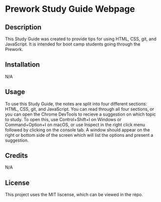 # Prework Study Guide Webpage

## Description

This Study Guide was created to provide tips for using HTML, CSS, git, and JavaScript. It is intended for boot camp students going through the Prework.

## Installation

N/A

## Usage

To use this Study Guide, the notes are split into four different sections: HTML, CSS, git, and JavaScript. You can read through all four sections, or you can open the Chrome DevTools to recieve a suggestion on which topic to study. To open this, use Control+Shift+I on Windows or Command+Option+I on macOS, or use Inspect in the right click menu followed by clicking on the console tab. A window should appear on the right or bottom side of the screen which will list the options and present a suggestion.

## Credits

N/A

## License

This project uses the MIT liscense, which can be viewed in the repo.